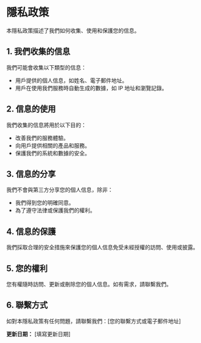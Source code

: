 # 隱私政策

本隱私政策描述了我們如何收集、使用和保護您的信息。

## 1. 我們收集的信息
我們可能會收集以下類型的信息：
- 用戶提供的個人信息，如姓名、電子郵件地址。
- 用戶在使用我們服務時自動生成的數據，如 IP 地址和瀏覽記錄。

## 2. 信息的使用
我們收集的信息將用於以下目的：
- 改善我們的服務體驗。
- 向用戶提供相關的產品和服務。
- 保護我們的系統和數據的安全。

## 3. 信息的分享
我們不會與第三方分享您的個人信息，除非：
- 我們得到您的明確同意。
- 為了遵守法律或保護我們的權利。

## 4. 信息的保護
我們採取合理的安全措施來保護您的個人信息免受未經授權的訪問、使用或披露。

## 5. 您的權利
您有權隨時訪問、更新或刪除您的個人信息。如有需求，請聯繫我們。

## 6. 聯繫方式
如對本隱私政策有任何問題，請聯繫我們：[您的聯繫方式或電子郵件地址]

**更新日期：** [填寫更新日期]
